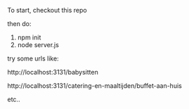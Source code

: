 To start, checkout this repo

then do:
1. npm init
1. node server.js


try some urls like:

http://localhost:3131/babysitten

http://localhost:3131/catering-en-maaltijden/buffet-aan-huis

etc..